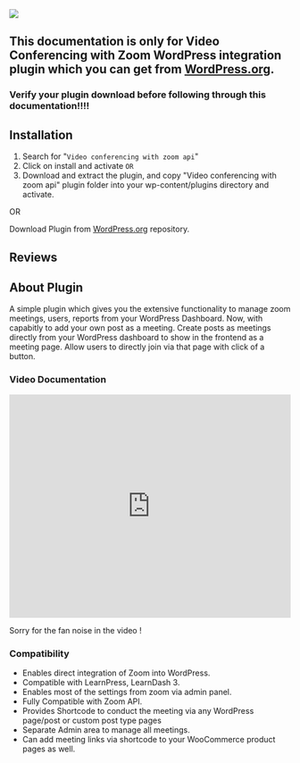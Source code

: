 <img src="https://ps.w.org/video-conferencing-with-zoom-api/assets/banner-772x250.png?rev=2198028">

<h2>This documentation is only for Video Conferencing with Zoom WordPress integration plugin which you can get from <a href="https://wordpress.org/plugins/video-conferencing-with-zoom-api/">WordPress.org</a>.</h2>

<h3>Verify your plugin download before following through this documentation!!!!</h3>

## Installation

1. Search for "`Video conferencing with zoom api`"
2. Click on install and activate `OR`
3. Download and extract the plugin, and copy "Video conferencing with zoom api" plugin folder into your wp-content/plugins directory and activate.

OR

Download Plugin from <a href="https://wordpress.org/plugins/video-conferencing-with-zoom-api/">WordPress.org</a> repository.

## Reviews



## About Plugin

A simple plugin which gives you the extensive functionality to manage zoom meetings, users, reports from your WordPress Dashboard. Now, with capabitly to add your own post as a meeting. Create posts as meetings directly from your WordPress dashboard to show in the frontend as a meeting page. Allow users to directly join via that page with click of a button.

### Video Documentation

<iframe width="100%" height="400" src="https://www.youtube.com/embed/5Z2Ii0PnHRQ" frameborder="0" allow="accelerometer; autoplay; encrypted-media; gyroscope; picture-in-picture" allowfullscreen></iframe>

Sorry for the fan noise in the video !

### Compatibility 

* Enables direct integration of Zoom into WordPress.
* Compatible with LearnPress, LearnDash 3.
* Enables most of the settings from zoom via admin panel.
* Fully Compatible with Zoom API.
* Provides Shortcode to conduct the meeting via any WordPress page/post or custom post type pages
* Separate Admin area to manage all meetings.
* Can add meeting links via shortcode to your WooCommerce product pages as well.